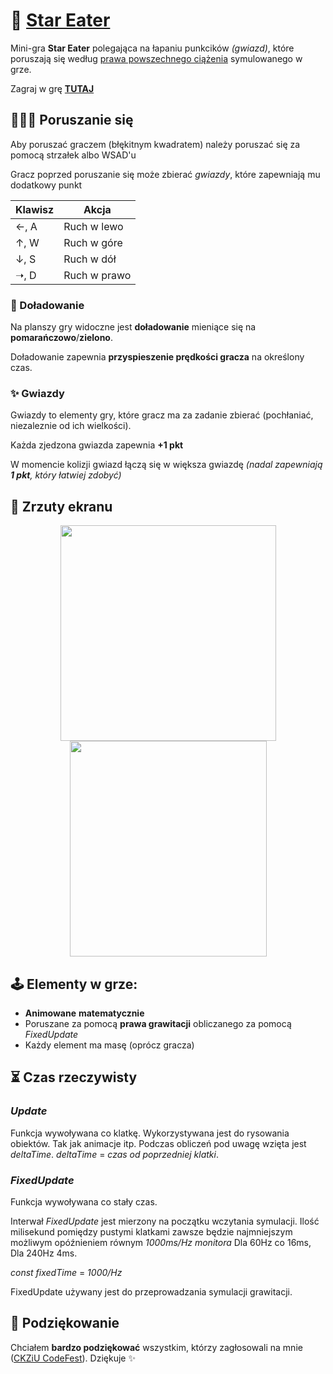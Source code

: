 # 🌠 [Star Eater](https://ckziucodefest.pl/p/moderr/star-eater)

Mini-gra **Star Eater** polegająca na łapaniu punkcików _(gwiazd)_, które poruszają się według [prawa powszechnego ciążenia](https://pl.wikipedia.org/wiki/Prawo_powszechnego_ci%C4%85%C5%BCenia) symulowanego w grze.

Zagraj w grę [**TUTAJ**](https://moderrek.github.io/StarEater/)

## 🚶🏽‍♂️ Poruszanie się

Aby poruszać graczem (błękitnym kwadratem) należy poruszać się za pomocą strzałek albo WSAD'u

Gracz poprzed poruszanie się może zbierać _gwiazdy_, które zapewniają mu dodatkowy punkt

| Klawisz | Akcja         |
| ------- | ------------- |
| ←, A    | Ruch w lewo   |
| ↑, W    | Ruch w góre   |
| ↓, S    | Ruch w dół    |
| ➝, D    | Ruch w prawo |

### 🚀 Doładowanie

Na planszy gry widoczne jest **doładowanie** mieniące się na **pomarańczowo**/**zielono**.

Doładowanie zapewnia **przyspieszenie prędkości gracza** na określony czas.

### ✨ Gwiazdy

Gwiazdy to elementy gry, które gracz ma za zadanie zbierać (pochłaniać, niezaleznie od ich wielkości).

Każda zjedzona gwiazda zapewnia **+1 pkt**

W momencie kolizji gwiazd łączą się w większa gwiazdę _(nadal zapewniają **1 pkt**, który łatwiej zdobyć)_

## 📸 Zrzuty ekranu

<div align="center">

<img src="https://raw.githubusercontent.com/HegemonStudio/StarEater/main/start.gif" width="345px" height="345px">

<img src="https://github.com/Moderrek/StarEater/assets/16192262/97bfb682-ffd3-473a-9ab7-641fa22ab2f8" width="315px" height="345px">

</div>

## 🕹️ Elementy w grze:
* **Animowane** **matematycznie**
* Poruszane za pomocą **prawa grawitacji** obliczanego za pomocą *FixedUpdate*
* Każdy element ma masę (oprócz gracza)

## ⏳ Czas rzeczywisty

### *Update*
Funkcja wywoływana co klatkę. Wykorzystywana jest do rysowania obiektów. Tak jak animacje itp. Podczas obliczeń pod uwagę wzięta jest *deltaTime*. *deltaTime* = *czas od poprzedniej klatki*.

### *FixedUpdate*
Funkcja wywoływana co stały czas.

Interwał *FixedUpdate* jest mierzony na początku wczytania symulacji. Ilość milisekund pomiędzy pustymi klatkami zawsze będzie najmniejszym możliwym opóźnieniem równym *1000ms/Hz monitora* Dla 60Hz co 16ms, Dla 240Hz 4ms.

*const fixedTime* = *1000/Hz*


FixedUpdate używany jest do przeprowadzania symulacji grawitacji.

## 🤝 Podziękowanie

Chciałem **bardzo podziękować** wszystkim, którzy zagłosowali na mnie ([CKZiU CodeFest](https://ckziucodefest.pl/)). Dziękuje ✨
